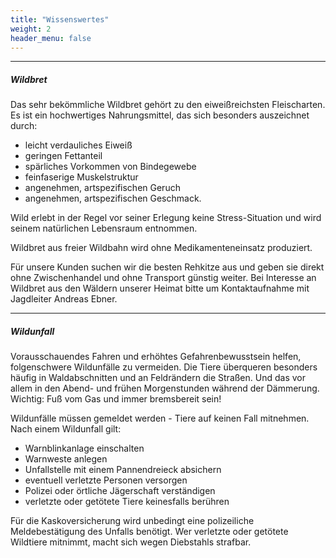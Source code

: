 ```yaml
---
title: "Wissenswertes"
weight: 2
header_menu: false
---
```


---

##### Wildbret

Das sehr bekömmliche Wildbret gehört zu den eiweißreichsten Fleischarten.  Es ist ein hochwertiges Nahrungsmittel, das sich besonders auszeichnet durch:

- leicht verdauliches Eiweiß
- geringen Fettanteil
- spärliches Vorkommen von Bindegewebe
- feinfaserige Muskelstruktur
- angenehmen, artspezifischen Geruch
- angenehmen, artspezifischen Geschmack.

Wild erlebt in der Regel vor seiner Erlegung keine Stress-Situation und wird seinem natürlichen Lebensraum entnommen.

Wildbret aus freier Wildbahn wird ohne Medikamenteneinsatz produziert.

Für unsere Kunden suchen wir die besten Rehkitze aus und geben sie direkt ohne Zwischenhandel und ohne Transport günstig weiter. Bei Interesse an Wildbret aus den Wäldern unserer Heimat bitte um Kontaktaufnahme mit Jagdleiter Andreas Ebner.

----
##### Wildunfall

Vorausschauendes Fahren und erhöhtes Gefahrenbewusstsein helfen, folgenschwere Wildunfälle zu vermeiden. Die Tiere überqueren besonders häufig in Waldabschnitten und an Feldrändern die Straßen. Und das vor allem in den Abend- und frühen Morgenstunden während der Dämmerung. Wichtig: Fuß vom Gas und immer bremsbereit sein!

Wildunfälle müssen gemeldet werden - Tiere auf keinen Fall mitnehmen. Nach einem Wildunfall gilt: 
* Warnblinkanlage einschalten
* Warnweste anlegen
* Unfallstelle mit einem Pannendreieck absichern
* eventuell verletzte Personen versorgen
* Polizei oder örtliche Jägerschaft verständigen
* verletzte oder getötete Tiere keinesfalls berühren

Für die Kaskoversicherung wird unbedingt eine polizeiliche Meldebestätigung des Unfalls benötigt. Wer verletzte oder getötete Wildtiere mitnimmt, macht sich wegen Diebstahls strafbar.